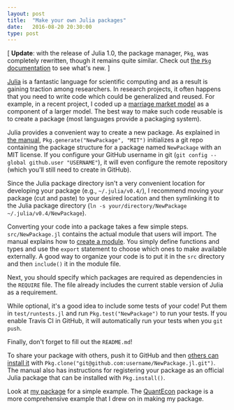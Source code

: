 ```yaml
---
layout: post
title:  "Make your own Julia packages"
date:   2016-08-20 20:30:00
type: post
---
```


\[
**Update**: with the release of Julia 1.0, the package manager, `Pkg`, was completely rewritten, though it remains quite similar.
Check out [the `Pkg` documentation][pkg] to see what's new.
\]

[Julia][julia] is a fantastic language for scientific computing and as a result is gaining traction among researchers.
In research projects, it often happens that you need to write code which could be generalized and reused.
For example, in a recent project, I coded up a [marriage market model][marriagemarkets] as a component of a larger model.
The best way to make such code reusable is to create a package (most languages provide a packaging system).

Julia provides a convenient way to create a new package.
As explained in [the manual][packages], `Pkg.generate("NewPackage", "MIT")` initializes a git repo containing the package structure for a package named `NewPackage` with an MIT license.
If you configure your GitHub username in git (`git config --global github.user "USERNAME"`), it will even configure the remote repository (which you'll still need to create in GitHub).

Since the Julia package directory isn't a very convenient location for developing your package (e.g., `~/.julia/v0.4/`), I recommend moving your package (cut and paste) to your desired location and then symlinking it to the Julia package directory (`ln -s your/directory/NewPackage ~/.julia/v0.4/NewPackage`).

Converting your code into a package takes a few simple steps.
`src/NewPackage.jl` contains the actual module that users will import.
The manual explains how to [create a module][modules].
You simply define functions and types and use the `export` statement to choose which ones to make available externally.
A good way to organize your code is to put it in the `src` directory and then `include()` it in the module file.

Next, you should specify which packages are required as dependencies in the `REQUIRE` file.
The file already includes the current stable version of Julia as a requirement.

While optional, it's a good idea to include some tests of your code!
Put them in `test/runtests.jl` and run `Pkg.test("NewPackage")` to run your tests.
If you enable Travis CI in GitHub, it will automatically run your tests when you `git push`.

Finally, don't forget to fill out the `README.md`!

To share your package with others, push it to GitHub and then [others can install it][install] with `Pkg.clone("git@github.com:username/NewPackage.jl.git")`.
The manual also has instructions for registering your package as an official Julia package that can be installed with `Pkg.install()`.

Look at [my package][marriagemarkets] for a simple example.
The [QuantEcon][quantecon] package is a more comprehensive example that I drew on in making my package.

[pkg]:https://julialang.github.io/Pkg.jl/v1/creating-packages/
[julia]:http://julialang.org/
[packages]:http://docs.julialang.org/en/release-0.4/manual/packages/#creating-a-new-package
[modules]:http://docs.julialang.org/en/release-0.4/manual/modules/
[install]:http://docs.julialang.org/en/release-0.4/manual/packages/#installing-unregistered-packages
[marriagemarkets]:https://github.com/tobanw/MarriageMarkets.jl
[quantecon]:https://github.com/QuantEcon/QuantEcon.jl
